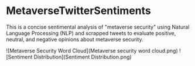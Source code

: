 # MetaverseTwitterSentiments
 This is a concise sentimental analysis of "metaverse security" using Natural Language Processing (NLP) and scrapped tweets to evaluate positive, neutral, and negative opinions about metaverse security.

![Metaverse Security Word Cloud](Metaverse security word cloud.png)
![Sentiment Distribution](Sentiment Distribution.png)
